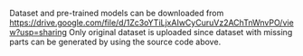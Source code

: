 Dataset and pre-trained models can be downloaded from https://drive.google.com/file/d/1Zc3oYTiLjxAIwCyCuruVz2AChTnWnvPO/view?usp=sharing 
Only original dataset is uploaded since dataset with missing parts can be generated
by using the source code above.
